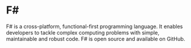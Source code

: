 # F\#

F# is a cross-platform, functional-first programming language. It enables
developers to tackle complex computing problems with simple, maintainable and
robust code. F# is open source and available on GitHub.
